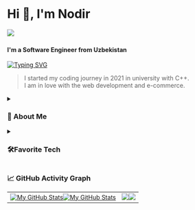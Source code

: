 <h1>
  Hi 👋, I'm Nodir
</h1>

![](https://komarev.com/ghpvc/?username=junioruz&color=gray)

<h4 align="left"> I'm a Software Engineer from Uzbekistan </h4>
<a href="https://git.io/typing-svg"><img src="https://readme-typing-svg.demolab.com?font=REM&size=16&pause=100&color=F6F6F6&width=900&height=30&lines=My+first+programming+language+I+learned+was+C%2B%2B.%7C;I'm+focusing+on+building+eCommerce+softwares.;I'm+focusing+on+building+eCommerce+softwares.;I+love+web+development." alt="Typing SVG" /></a>

> I started my coding journey in 2021 in university with C++. <br>
I am in love with the web development and e-commerce.

<details close>
<summary><h3>🐻 About Me</h3></summary>

- ⌨️ My writings(in uzbek)
- 🌱 Currently learning Java framework <b> Spring Boot </b><br>
- 💬 Feel free to give any question related to <b>IT</b>  <br>
- 📫 How to reach me: <br>

<div>
  <a href="https://gmail.com/nodirjontojiahmedov2901@gmail.com"><img src="https://img.shields.io/badge/Gmail-D14836?style=for-the-badge&logo=gmail&logoColor=white" /></a>
  <a href="https://t.me/nodir_tatu"><img src="https://img.shields.io/badge/Telegram-2CA5E0?style=for-the-badge&logo=telegram&logoColor=white" /></a>
  <a href="https://linkedin.com/in/nodirjontojiahmedov"><img src="https://img.shields.io/badge/linkedin-D14836?style=for-the-badge&logo=linkedin&logoColor=white"/></a>
  <a href="https://www.leetcode.com/nodirjontojiahmedov2901"><img src="https://img.shields.io/badge/leetcode-D14836?style=for-the-badge&logo=leetcode&logoColor=white"/></a>

</details>
<details close>
<summary><h3>🛠Favorite Tech</h3></summary>

> Tools, languages, and other things that I like to work with.

## <h3>🧰Version Control</h3>
<img height="50" src="https://user-images.githubusercontent.com/25181517/192108372-f71d70ac-7ae6-4c0d-8395-51d8870c2ef0.png"> 
<img height="50" src="https://user-images.githubusercontent.com/25181517/192108374-8da61ba1-99ec-41d7-80b8-fb2f7c0a4948.png">

## <h3>🔨 Tools</h3>
<img height="50" src="https://user-images.githubusercontent.com/25181517/192108890-200809d1-439c-4e23-90d3-b090cf9a4eea.png">
<img height="50" src="https://static-00.iconduck.com/assets.00/pgadmin-icon-2048x2048-rxk8ydpt.png">
<img height="50" src="https://user-images.githubusercontent.com/25181517/192109061-e138ca71-337c-4019-8d42-4792fdaa7128.png">

## <h3>🌐 Web Dev</h3>
<img height="50" src="https://user-images.githubusercontent.com/25181517/192158954-f88b5814-d510-4564-b285-dff7d6400dad.png">
<img height="50" src="https://user-images.githubusercontent.com/25181517/183898674-75a4a1b1-f960-4ea9-abcb-637170a00a75.png">

## <h3>📜 Java</h3>
<img height="50" src="https://raw.githubusercontent.com/devicons/devicon/master/icons/java/java-original.svg">
<img height="50" src="https://www.vectorlogo.zone/logos/springio/springio-icon.svg">

## <h3>💾 Database</h3>
<img height="50" src="https://user-images.githubusercontent.com/25181517/117208740-bfb78400-adf5-11eb-97bb-09072b6bedfc.png">
<img height="50" src="https://raw.githubusercontent.com/devicons/devicon/master/icons/mongodb/mongodb-original-wordmark.svg">

## <h3>🖥 Operating system</h3>
<img height="50" src="https://user-images.githubusercontent.com/25181517/186884150-05e9ff6d-340e-4802-9533-2c3f02363ee3.png">

</details>

<h3>📈 GitHub Activity Graph</h3>
  <table>
    <tr>
        <td align="center"><a href="https://github.com/nodirjon2901#gh-light-mode-only"><img src="https://github-readme-stats.vercel.app/api?username=nodirjon2901&show_icons=true&theme=default&include_all_commits=true#gh-light-mode-only" alt="My GitHub Stats"/></a><a href="https://github.com/nodirjon2901#gh-dark-mode-only"><img src="https://github-readme-stats.vercel.app/api?username=nodirjon2901&show_icons=true&theme=tokyonight&include_all_commits=true#gh-dark-mode-only" alt="My GitHub Stats"/></a></td>
        <td align="center"><a href="https://github.com/nodirjon2901#gh-light-mode-only"><img src="https://github-readme-streak-stats.herokuapp.com/?user=nodirjon2901&theme=default"/></a><a href="https://github.com/nodirjon2901#gh-dark-mode-only"><img src="https://github-readme-streak-stats.herokuapp.com/?user=nodirjon2901&theme=tokyonight"/></a></td>
    </tr>
</table>

